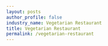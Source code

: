 ```yaml
---
layout: posts 
author_profile: false 
industry_name: Vegetarian Restaurant
title: Vegetarian Restaurant
permalink: /vegetarian-restaurant
---
```

